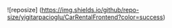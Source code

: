 ![reposize] (https://img.shields.io/github/repo-size/yigitarpacioglu/CarRentalFrontend?color=success)
